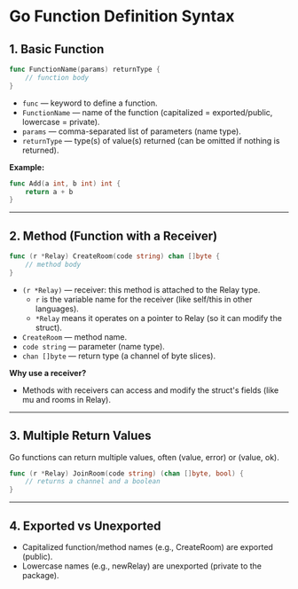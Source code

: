 # Go Function Definition Syntax

## 1. Basic Function
```go
func FunctionName(params) returnType {
    // function body
}
```
- `func` — keyword to define a function.
- `FunctionName` — name of the function (capitalized = exported/public, lowercase = private).
- `params` — comma-separated list of parameters (name type).
- `returnType` — type(s) of value(s) returned (can be omitted if nothing is returned).

**Example:**
```go
func Add(a int, b int) int {
    return a + b
}
```

---

## 2. Method (Function with a Receiver)
```go
func (r *Relay) CreateRoom(code string) chan []byte {
    // method body
}
```
- `(r *Relay)` — receiver: this method is attached to the Relay type.  
  - `r` is the variable name for the receiver (like self/this in other languages).
  - `*Relay` means it operates on a pointer to Relay (so it can modify the struct).
- `CreateRoom` — method name.
- `code string` — parameter (name type).
- `chan []byte` — return type (a channel of byte slices).

**Why use a receiver?**
- Methods with receivers can access and modify the struct's fields (like mu and rooms in Relay).

---

## 3. Multiple Return Values
Go functions can return multiple values, often (value, error) or (value, ok).

```go
func (r *Relay) JoinRoom(code string) (chan []byte, bool) {
    // returns a channel and a boolean
}
```

---

## 4. Exported vs Unexported
- Capitalized function/method names (e.g., CreateRoom) are exported (public).
- Lowercase names (e.g., newRelay) are unexported (private to the package). 